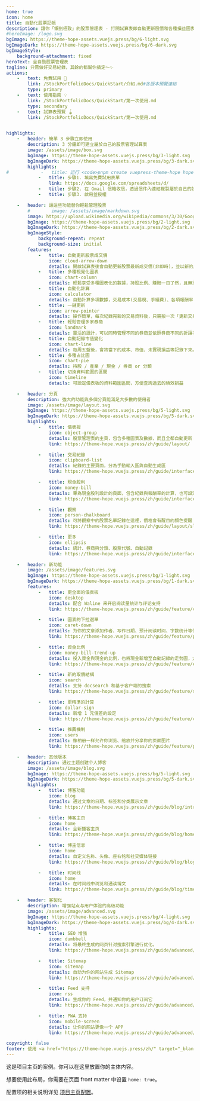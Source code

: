 ```yaml
---
home: true
icon: home
title: 自動化股票記帳
description: 讓你「懶到極致」的股票管理表 - 打開試算表即自動更新股價和各種損益圖表，享受多種自動化功能，輕鬆管理股票。
#heroImage: /logo.svg
bgImage: https://theme-hope-assets.vuejs.press/bg/6-light.svg
bgImageDark: https://theme-hope-assets.vuejs.press/bg/6-dark.svg
bgImageStyle:
    background-attachment: fixed
heroText: 全自動股票管理表
tagline: 只需做好交易紀錄，其餘的都幫你搞定～✨
actions:
    -   text: 免費試用 🧭
        link: /StockPortfolioDocs/QuickStart/介紹.md#各版本預覽連結
        type: primary
    -   text: 使用指南 💡
        link: /StockPortfolioDocs/QuickStart/第一次使用.md
        type: secondary
    -   text: 試算表預覽 🪀
        link: /StockPortfolioDocs/QuickStart/第一次使用.md


highlights:
    -   header: 簡單 3 步驟立即使用
        description: 3 分鐘即可建立屬於自己的股票管理試算表
        image: /assets/image/box.svg
        bgImage: https://theme-hope-assets.vuejs.press/bg/3-light.svg
        bgImageDark: https://theme-hope-assets.vuejs.press/bg/3-dark.svg
        highlights:
#            -   title: 运行 <code>pnpm create vuepress-theme-hope hope-project</code> 以创建一个新的主题项目。
            -   title: 步驟1. 填寫免費試用表單
                link: https://docs.google.com/spreadsheets/d/
            -   title: 步驟2. 在 Gmail 信箱收信，透過信件內連結複製屬於自己的試算表
            -   title: 步驟3. 啟用並授權

    -   header: 讓這些功能替你輕鬆管理股票
        #        image: /assets/image/markdown.svg
        image: https://upload.wikimedia.org/wikipedia/commons/3/30/Google_Sheets_logo_%282014-2020%29.svg
        bgImage: https://theme-hope-assets.vuejs.press/bg/2-light.svg
        bgImageDark: https://theme-hope-assets.vuejs.press/bg/2-dark.svg
        bgImageStyle:
            background-repeat: repeat
            background-size: initial
        features:
            -   title: 自動更新股票成交價
                icon: cloud-arrow-down
                details: 開啟試算表後會自動更新股票最新成交價(非即時)，並以新的成交價做各種後續計算
            -   title: 多種視覺化圖表
                icon: chart-column
                details: 輕鬆享受多種圖表化的數據，持股比例、賺賠一目了然，且無須動手，當股票價格有變動時圖表會自動更新
            -   title: 自動化計算
                icon: calculator
                details: 自動計算多項數據，交易成本(交易稅、手續費)、各項報酬率(已實現損益、未實現損益)等等
            -   title: 一鍵更新
                icon: arrow-pointer
                details: 操作簡單，每次紀錄完新的交易資料後，只需按一次「更新交易紀錄」按鈕，便可更新各項數據及圖表
            -   title: 輕鬆管理多家券商
                icon: landmark
                details: 靈活的設計，可以同時管理不同的券商並依照券商不同的折讓手續費各別設定，還能看各券商.分類的占比圖
            -   title: 自動記錄市值變化
                icon: chart-line
                details: 每周五盤後，會將當下的成本、市值、未實現損益等記錄下來。當時間拉長，可以觀察到自己投資的曲線變化！
            -   title: 多種占比圖
                icon: chart-pie
                details: 持股 / 產業 / 現金 / 券商 or 分類
            -   title: 切換資料範圍的區間
                icon: timeline
                details: 可設定儀表板的資料範圍區間，方便查詢過去的績效損益

    -   header: 分頁
        description: 強大的功能與多個分頁能滿足大多數的使用者
        image: /assets/image/layout.svg
        bgImage: https://theme-hope-assets.vuejs.press/bg/5-light.svg
        bgImageDark: https://theme-hope-assets.vuejs.press/bg/5-dark.svg
        highlights:
            -   title: 儀表板
                icon: object-group
                details: 股票管理表的主頁，包含多種圖表及數據，而且全都自動更新
                link: https://theme-hope.vuejs.press/zh/guide/layout/

            -   title: 交易紀錄
                icon: clipboard-list
                details: 紀錄的主要頁面，分為手動輸入區與自動生成區
                link: https://theme-hope.vuejs.press/zh/guide/interface/darkmode.html

            -   title: 現金股利
                icon: money-bill
                details: 專為現金股利設計的頁面，包含紀錄與報酬率的計算，也可設定存股目標
                link: https://theme-hope.vuejs.press/zh/guide/interface/theme-color.html

            -   title: 觀察
                icon: person-chalkboard
                details: 可將觀察中的股票名單記錄在這裡，價格會有醒目的顏色提醒
                link: https://theme-hope.vuejs.press/zh/guide/layout/slides

            -   title: 更多
                icon: ellipsis
                details: 統計、券商與分類、股票代號、自動記錄
                link: https://theme-hope.vuejs.press/zh/guide/interface/others.html

    -   header: 新功能
        image: /assets/image/features.svg
        bgImage: https://theme-hope-assets.vuejs.press/bg/1-light.svg
        bgImageDark: https://theme-hope-assets.vuejs.press/bg/1-dark.svg
        features:
            -   title: 更全面的儀表板
                icon: desktop
                details: 配合 Waline 来开启阅读量统计与评论支持
                link: https://theme-hope.vuejs.press/zh/guide/feature/comment.html

            -   title: 圖表的下拉選單
                icon: caret-down
                details: 为你的文章添加作者、写作日期、预计阅读时间、字数统计等信息
                link: https://theme-hope.vuejs.press/zh/guide/feature/page-info.html

            -   title: 資金比例
                icon: money-bill-trend-up
                details: 投入資金與現金的比例，也將現金新增至自動記錄的走勢圖，方便觀察
                link: https://theme-hope.vuejs.press/zh/guide/feature/encrypt.html

            -   title: 新的取價結構
                icon: search
                details: 支持 docsearch 和基于客户端的搜索
                link: https://theme-hope.vuejs.press/zh/guide/feature/search.html

            -   title: 更精準的計算
                icon: dollar-sign
                details: 新增 1 元價差的設定
                link: https://theme-hope.vuejs.press/zh/guide/feature/copy-code.html

            -   title: 推薦機制
                icon: users
                details: 像相册一样允许你浏览、缩放并分享你的页面图片
                link: https://theme-hope.vuejs.press/zh/guide/feature/photo-swipe.html

    -   header: 其他版本
        description: 通过主题创建个人博客
        image: /assets/image/blog.svg
        bgImage: https://theme-hope-assets.vuejs.press/bg/5-light.svg
        bgImageDark: https://theme-hope-assets.vuejs.press/bg/5-dark.svg
        highlights:
            -   title: 博客功能
                icon: blog
                details: 通过文章的日期、标签和分类展示文章
                link: https://theme-hope.vuejs.press/zh/guide/blog/intro.html

            -   title: 博客主页
                icon: home
                details: 全新播客主页
                link: https://theme-hope.vuejs.press/zh/guide/blog/home.html

            -   title: 博主信息
                icon: home
                details: 自定义名称、头像、座右铭和社交媒体链接
                link: https://theme-hope.vuejs.press/zh/guide/blog/blogger.html

            -   title: 时间线
                icon: home
                details: 在时间线中浏览和通读博文
                link: https://theme-hope.vuejs.press/zh/guide/blog/timeline.html

    -   header: 客製化
        description: 增强站点与用户体验的高级功能
        image: /assets/image/advanced.svg
        bgImage: https://theme-hope-assets.vuejs.press/bg/4-light.svg
        bgImageDark: https://theme-hope-assets.vuejs.press/bg/4-dark.svg
        highlights:
            -   title: SEO 增强
                icon: dumbbell
                details: 将最终生成的网页针对搜索引擎进行优化。
                link: https://theme-hope.vuejs.press/zh/guide/advanced/seo.html

            -   title: Sitemap
                icon: sitemap
                details: 自动为你的网站生成 Sitemap
                link: https://theme-hope.vuejs.press/zh/guide/advanced/sitemap.html

            -   title: Feed 支持
                icon: rss
                details: 生成你的 Feed，并通知你的用户订阅它
                link: https://theme-hope.vuejs.press/zh/guide/advanced/feed.html

            -   title: PWA 支持
                icon: mobile-screen
                details: 让你的网站更像一个 APP
                link: https://theme-hope.vuejs.press/zh/guide/advanced/pwa.html

copyright: false
footer: 使用 <a href="https://theme-hope.vuejs.press/zh/" target="_blank">VuePress Theme Hope</a> 主题 | MIT 协议, 版权所有 © 2019-present Mr.Hope
---
```


这是项目主页的案例。你可以在这里放置你的主体内容。

想要使用此布局，你需要在页面 front matter 中设置 `home: true`。

配置项的相关说明详见 [项目主页配置](https://theme-hope.vuejs.press/zh/guide/layout/home/)。
